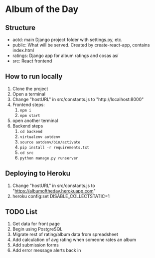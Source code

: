 # Album of the Day

## Structure
* aotd: main Django project folder with settings.py, etc.
* public: What will be served. Created by create-react-app, contains index.html
* ratings: Django app for album ratings and cosas así
* src: React frontend

## How to run locally
1. Clone the project
2. Open a terminal
3. Change "hostURL" in src/constants.js to "http://localhost:8000"
4. Frontend steps:
   1. `npm i`
   2. `npm start`
5. open another terminal 
6. Backend steps
   1. `cd backend`
   2. `virtualenv aotdenv`
   3. `source aotdenv/bin/activate`
   4. `pip install -r requirements.txt`
   5. `cd src`
   6. `python manage.py runserver`

## Deploying to Heroku
1. Change "hostURL" in src/constants.js to "https://albumoftheday.herokuapp.com"
2. heroku config:set DISABLE_COLLECTSTATIC=1

## TODO List
1. Get data for front page
2. Begin using PostgreSQL
3. Migrate rest of rating/album data from spreadsheet
4. Add calculation of avg rating when someone rates an album
5. Add submission forms
6. Add error message alerts back in